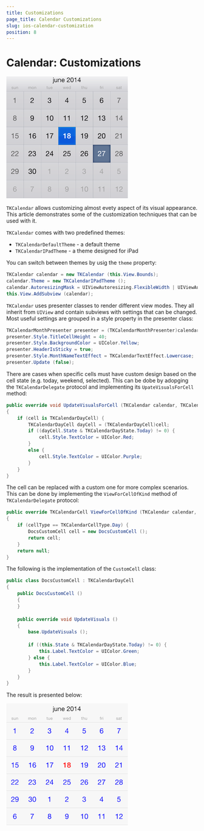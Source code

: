 ```yaml
---
title: Customizations
page_title: Calendar Customizations
slug: ios-calendar-customization
position: 8
---
```


# Calendar: Customizations

<img src="../images/calendar-customization001.png"/>

<code>TKCalendar</code> allows customizing almost evety aspect of its visual appearance. This article demonstrates some of the customization techniques that can be used with it.

<code>TKCalendar</code> comes with two predefined themes:
- <code>TKCalendarDefaultTheme</code> - a default theme
- <code>TKCalendarIPadTheme</code> - a theme designed for iPad

You can switch between themes by usig the <code>theme</code> property:

<snippet id='customization-theme'/>

<snippet id='customization-theme-swift'/>

```C#
TKCalendar calendar = new TKCalendar (this.View.Bounds);
calendar.Theme = new TKCalendarIPadTheme ();
calendar.AutoresizingMask = UIViewAutoresizing.FlexibleWidth | UIViewAutoresizing.FlexibleHeight;
this.View.AddSubview (calendar);
```

<code>TKCalendar</code> uses presenter classes to render different view modes. They all inherit from <code>UIView</code> and contain subviews with settings that can be changed. Most useful settings are grouped in a style property in the presenter class:

<snippet id='customization-presenter'/>

<snippet id='customization-presenter-swift'/>

```C#
TKCalendarMonthPresenter presenter = (TKCalendarMonthPresenter)calendar.Presenter;
presenter.Style.TitleCellHeight = 40;
presenter.Style.BackgroundColor = UIColor.Yellow;
presenter.HeaderIsSticky = true;
presenter.Style.MonthNameTextEffect = TKCalendarTextEffect.Lowercase;
presenter.Update (false);
```

There are cases when specific cells must have custom design based on the cell state (e.g. today, weekend, selected). This can be dobe by adopging the <code>TKCalendarDelegate</code> protocol and implementing its <code>UpateVisualsForCell</code> method:

<snippet id='customization-updatevisualcell'/>

```C#
public override void UpdateVisualsForCell (TKCalendar calendar, TKCalendarCell cell)
{
    if (cell is TKCalendarDayCell) {
        TKCalendarDayCell dayCell = (TKCalendarDayCell)cell;
        if ((dayCell.State & TKCalendarDayState.Today) != 0) {
            cell.Style.TextColor = UIColor.Red;
        }
        else {
            cell.Style.TextColor = UIColor.Purple;
        }
    }
}
```

The cell can be replaced with a custom one for more complex scenarios. This can be done by implementing the <code>ViewForCellOfKind</code> method of <code>TKCalendarDelegate</code> protocol:

<snippet id='customization-viewforcell'/>

```C#
public override TKCalendarCell ViewForCellOfKind (TKCalendar calendar, TKCalendarCellType cellType)
{
    if (cellType == TKCalendarCellType.Day) {
        DocsCustomCell cell = new DocsCustomCell ();
        return cell;
    }
    return null;
}
```

The following is the implementation of the <code>CustomCell</code> class:

<snippet id='customization-customcell'/>

```C#
public class DocsCustomCell : TKCalendarDayCell
{
    public DocsCustomCell ()
    {
    }

    public override void UpdateVisuals ()
    {
        base.UpdateVisuals ();

        if ((this.State & TKCalendarDayState.Today) != 0) {
            this.Label.TextColor = UIColor.Green;
        } else {
            this.Label.TextColor = UIColor.Blue;
        }
    }
}
```

The result is presented below:

<img src="../images/calendar-customization002.png"/>
